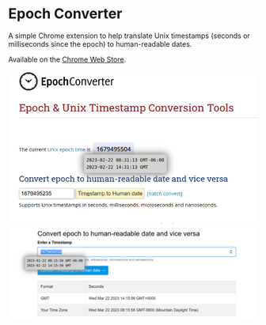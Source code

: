 Epoch Converter
===============

A simple Chrome extension to help translate Unix timestamps (seconds or milliseconds since the epoch) to human-readable dates.

Available on the [Chrome Web Store][1].

![](./screenshot-1.png)
![](./screenshot-2.png)

[1]: https://chrome.google.com/webstore/detail/epoch-converter/plfbhieilacgkdnphcdehdnhjenmnima?hl=en&authuser=0
